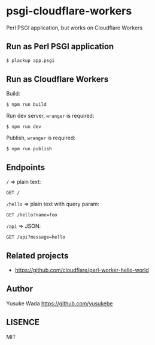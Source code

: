 # psgi-cloudflare-workers

Perl PSGI application, but works on Cloudflare Workers

## Run as Perl PSGI application

```sh
$ plackup app.psgi
```

## Run as Cloudflare Workers

Build:

```
$ npm run build
```

Run dev server, `wranger` is required:

```
$ npm run dev
```

Publish, `wranger` is required:

```
$ npm run publish
```

## Endpoints

`/` => plain text:

```
GET /
```

`/hello` => plain text with query param:

```
GET /hello?name=foo
```

`/api` => JSON:

```
GET /api?message=hello
```

## Related projects

- <https://github.com/cloudflare/perl-worker-hello-world>

## Author

Yusuke Wada <https://github.com/yusukebe>

## LISENCE

MIT
